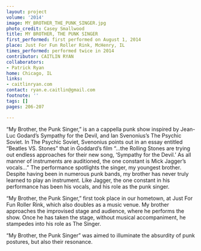 ```yaml
---
layout: project
volume: '2014'
image: MY_BROTHER_THE_PUNK_SINGER.jpg
photo_credit: Casey Smallwood
title: MY BROTHER, THE PUNK SINGER
first_performed: first performed on August 1, 2014
place: Just For Fun Roller Rink, McHenry, IL
times_performed: performed twice in 2014
contributor: CAITLIN RYAN
collaborators:
- Patrick Ryan
home: Chicago, IL
links:
- caitlinryan.com
contact: ryan.e.caitlin@gmail.com
footnote: ''
tags: []
pages: 206-207

---
```


“My Brother, the Punk Singer,” is an a cappella punk show inspired by Jean-Luc Godard’s Sympathy for the Devil, and Ian Svenonius’s The Psychic Soviet. In The Psychic Soviet, Svenonius points out in an essay entitled “Beatles VS. Stones” that in Goddard’s film “…the Rolling Stones are trying out endless approaches for their new song, ‘Sympathy for the Devil.’ As all manner of instruments are auditioned, the one constant is Mick Jagger’s vocals…” The performance spotlights the singer, my youngest brother. Despite having been in numerous punk bands, my brother has never truly learned to play an instrument. Like Jagger, the one constant in his performance has been his vocals, and his role as the punk singer.

“My Brother, the Punk Singer,” first took place in our hometown, at Just For Fun Roller Rink, which also doubles as a music venue. My brother approaches the improvised stage and audience, where he performs the show. Once he has taken the stage, without musical accompaniment, he stampedes into his role as The Singer.

“My Brother, the Punk Singer” was aimed to illuminate the absurdity of punk postures, but also their resonance.
